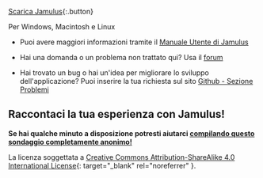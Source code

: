 
[Scarica Jamulus](https://sourceforge.net/projects/llcon/files/){:.button}

Per Windows, Macintosh e Linux

* Puoi avere maggiori informazioni tramite il [Manuale Utente di Jamulus](https://github.com/corrados/jamulus/blob/master/src/res/homepage/manual.md)

* Hai una domanda o un problema non trattato qui? Usa il [forum](https://sourceforge.net/p/llcon/discussion/)

* Hai trovato un bug o hai un'idea per migliorare lo sviluppo dell'applicazione? Puoi inserire la tua richiesta sul sito [Github - Sezione Problemi](https://github.com/corrados/jamulus/issues)

## Raccontaci la tua esperienza con Jamulus!

**Se hai qualche minuto a disposizione potresti aiutarci [compilando questo sondaggio completamente anonimo!](https://forms.gle/hSSjsxjWj2Pnp5kr7)**

La licenza soggettata a [Creative Commons Attribution-ShareAlike 4.0 International License](https://creativecommons.org/licenses/by-sa/4.0/deed){: target="_blank" rel="noreferrer" }.
